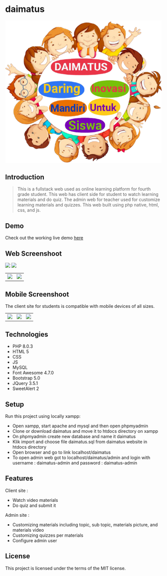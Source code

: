 # daimatus

![Logo](images/logo.png)

## Introduction

> This is a fullstack web used as online learning platform for fourth grade student. This web has client side for student to watch learning materials and do quiz. The admin web for teacher used for customize learning materials and quizzes. This web built using php native, html, css, and js.

## Demo
Check out the working live demo [here](https://daimatus.000webhostapp.com/)

## Web Screenshoot

<p float="left">
  <img src="../assets/home_web.PNG" width="100" />
  <img src="../assets/materi_web.PNG" width="100" /> 
</p>

<table>
    <tr>
        <td valign="top"><img src="../assets/home_web.PNG"></td>
        <td valign="top"><img src="../assets/materi_web.PNG"></td>
    </tr>
</table>

## Mobile Screenshoot
The client site for students is compatible with mobile devices of all sizes.
<table>
    <tr>
        <td valign="top"><img src="../assets/home_mobile.jpg"></td>
        <td valign="top"><img src="../assets/materi_mobile.jpg"></td>
        <td valign="top"><img src="../assets/topic_mobile.jpg"></td>
    </tr>
</table>

## Technologies 
* PHP 8.0.3
* HTML 5
* CSS
* JS
* MySQL
* Font Awesome 4.7.0
* Bootstrap 5.0
* JQuery 3.5.1
* SweetAlert 2

## Setup
Run this project using locally xampp:

* Open xampp, start apache and mysql and then open phpmyadmin 
* Clone or download daimatus and move it to htdocs directory on xampp
* On phpmyadmin create new database and name it daimatus
* Klik import and choose file daimatus.sql from daimatus website in htdocs directory
* Open browser and go to link localhost/daimatus
* To open admin web got to localhost/daimatus/admin and login with username : daimatus-admin and password : daimatus-admin

## Features
Client site :
* Watch video materials
* Do quiz and submit it

Admin site :
* Customizing materials including topic, sub topic, materials picture, and materials video 
* Customizing quizzes per materials
* Configure admin user

## License
This project is licensed under the terms of the MIT license.


